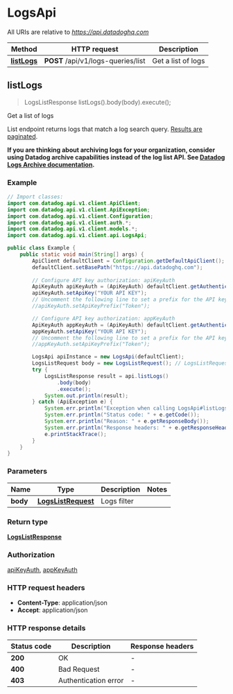 # LogsApi

All URIs are relative to *https://api.datadoghq.com*

Method | HTTP request | Description
------------- | ------------- | -------------
[**listLogs**](LogsApi.md#listLogs) | **POST** /api/v1/logs-queries/list | Get a list of logs



## listLogs

> LogsListResponse listLogs().body(body).execute();

Get a list of logs

List endpoint returns logs that match a log search query.
[Results are paginated][1].

**If you are thinking about archiving logs for your organization,
consider using Datadog archive capabilities instead of the log list API.
See [Datadog Logs Archive documentation][2].**

[1]: /logs/guide/collect-multiple-logs-with-pagination
[2]: https://docs.datadoghq.com/logs/archives

### Example

```java
// Import classes:
import com.datadog.api.v1.client.ApiClient;
import com.datadog.api.v1.client.ApiException;
import com.datadog.api.v1.client.Configuration;
import com.datadog.api.v1.client.auth.*;
import com.datadog.api.v1.client.models.*;
import com.datadog.api.v1.client.api.LogsApi;

public class Example {
    public static void main(String[] args) {
        ApiClient defaultClient = Configuration.getDefaultApiClient();
        defaultClient.setBasePath("https://api.datadoghq.com");
        
        // Configure API key authorization: apiKeyAuth
        ApiKeyAuth apiKeyAuth = (ApiKeyAuth) defaultClient.getAuthentication("apiKeyAuth");
        apiKeyAuth.setApiKey("YOUR API KEY");
        // Uncomment the following line to set a prefix for the API key, e.g. "Token" (defaults to null)
        //apiKeyAuth.setApiKeyPrefix("Token");

        // Configure API key authorization: appKeyAuth
        ApiKeyAuth appKeyAuth = (ApiKeyAuth) defaultClient.getAuthentication("appKeyAuth");
        appKeyAuth.setApiKey("YOUR API KEY");
        // Uncomment the following line to set a prefix for the API key, e.g. "Token" (defaults to null)
        //appKeyAuth.setApiKeyPrefix("Token");

        LogsApi apiInstance = new LogsApi(defaultClient);
        LogsListRequest body = new LogsListRequest(); // LogsListRequest | Logs filter
        try {
            LogsListResponse result = api.listLogs()
                .body(body)
                .execute();
            System.out.println(result);
        } catch (ApiException e) {
            System.err.println("Exception when calling LogsApi#listLogs");
            System.err.println("Status code: " + e.getCode());
            System.err.println("Reason: " + e.getResponseBody());
            System.err.println("Response headers: " + e.getResponseHeaders());
            e.printStackTrace();
        }
    }
}
```

### Parameters


Name | Type | Description  | Notes
------------- | ------------- | ------------- | -------------
 **body** | [**LogsListRequest**](LogsListRequest.md)| Logs filter |

### Return type

[**LogsListResponse**](LogsListResponse.md)

### Authorization

[apiKeyAuth](../README.md#apiKeyAuth), [appKeyAuth](../README.md#appKeyAuth)

### HTTP request headers

- **Content-Type**: application/json
- **Accept**: application/json

### HTTP response details
| Status code | Description | Response headers |
|-------------|-------------|------------------|
| **200** | OK |  -  |
| **400** | Bad Request |  -  |
| **403** | Authentication error |  -  |

